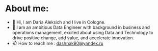 # About me:
- 👋 Hi, I am Daria Aleksich and I live in Cologne.
- 💞️ I am an ambitious Data Engineer with background in business and operations management, excited about using Data and Technology to drive positive change, add value, and accelerate innovation.
- 📫 How to reach me : dashnak90@yandex.ru 

<!---
dashnak90/dashnak90 is a ✨ special ✨ repository because its `README.md` (this file) appears on your GitHub profile.
You can click the Preview link to take a look at your changes.
--->
